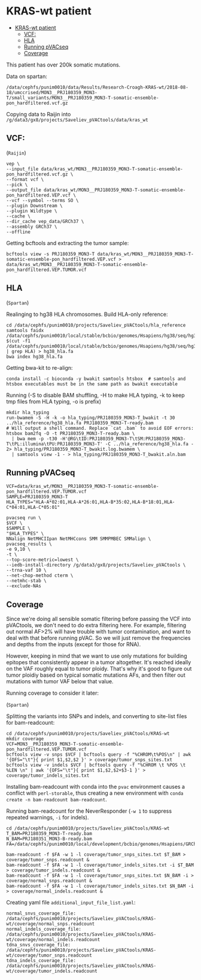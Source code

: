 # KRAS-wt patient

- [KRAS-wt patient](#kras-wt-patient)
  - [VCF:](#vcf)
  - [HLA](#hla)
  - [Running pVACseq](#running-pvacseq)
  - [Coverage](#coverage)

This patient has over 200k somatic mutations.

Data on spartan:

```
/data/cephfs/punim0010/data/Results/Research-Croagh-KRAS-wt/2018-08-18/umccrised/MON3__PRJ180359_MON3-T/small_variants/MON3__PRJ180359_MON3-T-somatic-ensemble-pon_hardfiltered.vcf.gz
```

Copying data to Raijin into `/g/data3/gx8/projects/Saveliev_pVACtools/data/kras_wt` 

## VCF:

(`Raijin`)

```
vep \
--input_file data/kras_wt/MON3__PRJ180359_MON3-T-somatic-ensemble-pon_hardfiltered.vcf.gz \
--format vcf \
--pick \
--output_file data/kras_wt/MON3__PRJ180359_MON3-T-somatic-ensemble-pon_hardfiltered.VEP.vcf \
--vcf --symbol --terms SO \
--plugin Downstream \
--plugin Wildtype \
--cache \
--dir_cache vep_data/GRCh37 \
--assembly GRCh37 \
--offline
```

Getting bcftools and extracting the tumor sample:

```
bcftools view -s PRJ180359_MON3-T data/kras_wt/MON3__PRJ180359_MON3-T-somatic-ensemble-pon_hardfiltered.VEP.vcf > data/kras_wt/MON3__PRJ180359_MON3-T-somatic-ensemble-pon_hardfiltered.VEP.TUMOR.vcf
```

## HLA

(`Spartan`)

Realinging to hg38 HLA chromosomes. Build HLA-only reference:

```
cd /data/cephfs/punim0010/projects/Saveliev_pVACtools/hla_reference
samtools faidx /data/cephfs/punim0010/local/stable/bcbio/genomes/Hsapiens/hg38/seq/hg38.fa $(cut -f1 /data/cephfs/punim0010/local/stable/bcbio/genomes/Hsapiens/hg38/seq/hg38.fa.fai | grep HLA) > hg38_hla.fa
bwa index hg38_hla.fa
```

Getting bwa-kit to re-align:

```
conda install -c bioconda -y bwakit samtools htsbox  # samtools and htsbox executables must be in the same path as bwakit executable
```

Running (-S to disable BAM shuffling, -H to make HLA typing, -k to keep tmp files from HLA typing, -o is prefix)

```
mkdir hla_typing
run-bwamem -S -H -k -o hla_typing/PRJ180359_MON3-T_bwakit -t 30 ../hla_reference/hg38_hla.fa PRJ180359_MON3-T-ready.bam
# Will output a shell command. Replace `cat .bam` to avoid EOF errors:
htsbox bam2fq -O -t PRJ180359_MON3-T-ready.bam \
  | bwa mem -p -t30 -H'@RG\tID:PRJ180359_MON3-T\tSM:PRJ180359_MON3-T\tPL:illumina\tPU:PRJ180359_MON3-T' -C ../hla_reference/hg38_hla.fa - 2> hla_typing/PRJ180359_MON3-T_bwakit.log.bwamem \
  | samtools view -1 - > hla_typing/PRJ180359_MON3-T_bwakit.aln.bam
```

## Running pVACseq

```
VCF=data/kras_wt/MON3__PRJ180359_MON3-T-somatic-ensemble-pon_hardfiltered.VEP.TUMOR.vcf
SAMPLE=PRJ180359_MON3-T
HLA_TYPES="HLA-A*02:01,HLA-A*26:01,HLA-B*35:02,HLA-B*18:01,HLA-C*04:01,HLA-C*05:01"

pvacseq run \
$VCF \
$SAMPLE \
"$HLA_TYPES" \
NNalign NetMHCIIpan NetMHCcons SMM SMMPMBEC SMMalign \
pvacseq_results \
-e 9,10 \
-t \
--top-score-metric=lowest \
--iedb-install-directory /g/data3/gx8/projects/Saveliev_pVACtools \
--trna-vaf 10 \
--net-chop-method cterm \
--netmhc-stab \
--exclude-NAs
```

## Coverage

Since we're doing all sensible somatic filtering before passing the VCF into pVACtools, we don't need to do extra filtering here. For example, filtering out normal AF>2% will have trouble with tumor contamination, and want to deal with that before running pVAC. So we will just remove the frequencies and depths from the inputs (except for those for RNA).

However, keeping in mind that we want to use only mutations for building epitopes that consistently appear in a tumor altogether. It's reached ideally on the VAF roughly equal to tumor ploidy. That's why it's good to figure out tumor ploidiy based on typical somatic mutations AFs, and then filter out mutations with tumor VAF below that value.

Running coverage to consider it later:

(`Spartan`)

Splitting the variants into SNPs and indels, and converting to site-list files for bam-readcount:

```
cd /data/cephfs/punim0010/projects/Saveliev_pVACtools/KRAS-wt
mkdir coverage
VCF=MON3__PRJ180359_MON3-T-somatic-ensemble-pon_hardfiltered.VEP.TUMOR.vcf
bcftools view -v snps $VCF | bcftools query -f "%CHROM\t%POS\n" | awk '{OFS="\t"}{ print $1,$2,$2 }' > coverage/tumor_snps_sites.txt
bcftools view -v indels $VCF | bcftools query -f "%CHROM \t %POS \t %LEN \n" | awk '{OFS="\t"}{ print $1,$2,$2+$3-1 }' > coverage/tumor_indels_sites.txt
```

Installing bam-readcount with conda into the `pvac` environment causes a conflict with `perl-storable`, thus creating a new environment with `conda create -n bam-readcount bam-readcount`.

Running bam-readcount for the NeverResponder (`-w 1` to suppress repeated warnings, `-i` for indels).

```
cd /data/cephfs/punim0010/projects/Saveliev_pVACtools/KRAS-wt
T_BAM=PRJ180359_MON3-T-ready.bam
N_BAM=PRJ180351_MON3-B-ready.bam
FA=/data/cephfs/punim0010/local/development/bcbio/genomes/Hsapiens/GRCh37/seq/GRCh37.fa

bam-readcount -f $FA -w 1 -l coverage/tumor_snps_sites.txt $T_BAM > coverage/tumor_snps.readcount &
bam-readcount -f $FA -w 1 -l coverage/tumor_indels_sites.txt -i $T_BAM > coverage/tumor_indels.readcount &
bam-readcount -f $FA -w 1 -l coverage/tumor_snps_sites.txt $N_BAM -i > coverage/normal_snps.readcount &
bam-readcount -f $FA -w 1 -l coverage/tumor_indels_sites.txt $N_BAM -i > coverage/normal_indels.readcount &
```

Creating yaml file `additional_input_file_list.yaml`:

```
normal_snvs_coverage_file:   /data/cephfs/punim0010/projects/Saveliev_pVACtools/KRAS-wt/coverage/normal_snps.readcount
normal_indels_coverage_file: /data/cephfs/punim0010/projects/Saveliev_pVACtools/KRAS-wt/coverage/normal_indels.readcount
tdna_snvs_coverage_file:     /data/cephfs/punim0010/projects/Saveliev_pVACtools/KRAS-wt/coverage/tumor_snps.readcount
tdna_indels_coverage_file:   /data/cephfs/punim0010/projects/Saveliev_pVACtools/KRAS-wt/coverage/tumor_indels.readcount
```